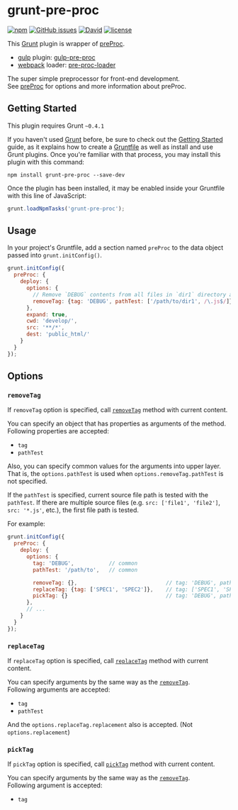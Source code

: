 # grunt-pre-proc

[![npm](https://img.shields.io/npm/v/grunt-pre-proc.svg)](https://www.npmjs.com/package/grunt-pre-proc) [![GitHub issues](https://img.shields.io/github/issues/anseki/grunt-pre-proc.svg)](https://github.com/anseki/grunt-pre-proc/issues) [![David](https://img.shields.io/david/anseki/grunt-pre-proc.svg)](package.json) [![license](https://img.shields.io/badge/license-MIT-blue.svg)](LICENSE-MIT)

This [Grunt](http://gruntjs.com/) plugin is wrapper of [preProc](https://github.com/anseki/pre-proc).

* [gulp](http://gulpjs.com/) plugin: [gulp-pre-proc](https://github.com/anseki/gulp-pre-proc)
* [webpack](https://webpack.js.org/) loader: [pre-proc-loader](https://github.com/anseki/pre-proc-loader)

The super simple preprocessor for front-end development.  
See [preProc](https://github.com/anseki/pre-proc) for options and more information about preProc.

## Getting Started

This plugin requires Grunt `~0.4.1`

If you haven't used [Grunt](http://gruntjs.com/) before, be sure to check out the [Getting Started](http://gruntjs.com/getting-started) guide, as it explains how to create a [Gruntfile](http://gruntjs.com/sample-gruntfile) as well as install and use Grunt plugins. Once you're familiar with that process, you may install this plugin with this command:

```shell
npm install grunt-pre-proc --save-dev
```

Once the plugin has been installed, it may be enabled inside your Gruntfile with this line of JavaScript:

```js
grunt.loadNpmTasks('grunt-pre-proc');
```

## Usage

In your project's Gruntfile, add a section named `preProc` to the data object passed into `grunt.initConfig()`.

```js
grunt.initConfig({
  preProc: {
    deploy: {
      options: {
        // Remove `DEBUG` contents from all files in `dir1` directory and all JS files.
        removeTag: {tag: 'DEBUG', pathTest: ['/path/to/dir1', /\.js$/]}
      },
      expand: true,
      cwd: 'develop/',
      src: '**/*',
      dest: 'public_html/'
    }
  }
});
```

## Options

### `removeTag`

If `removeTag` option is specified, call [`removeTag`](https://github.com/anseki/pre-proc#removetag) method with current content.

You can specify an object that has properties as arguments of the method.  
Following properties are accepted:

- `tag`
- `pathTest`

Also, you can specify common values for the arguments into upper layer. That is, the `options.pathTest` is used when `options.removeTag.pathTest` is not specified.

If the `pathTest` is specified, current source file path is tested with the `pathTest`. If there are multiple source files (e.g. `src: ['file1', 'file2']`, `src: '*.js'`, etc.), the first file path is tested.

For example:

```js
grunt.initConfig({
  preProc: {
    deploy: {
      options: {
        tag: 'DEBUG',           // common
        pathTest: '/path/to',   // common

        removeTag: {},                            // tag: 'DEBUG', pathTest: '/path/to'
        replaceTag: {tag: ['SPEC1', 'SPEC2']},    // tag: ['SPEC1', 'SPEC2'], pathTest: '/path/to'
        pickTag: {}                               // tag: 'DEBUG', pathTest: '/path/to'
      },
      // ...
    }
  }
});
```

### `replaceTag`

If `replaceTag` option is specified, call [`replaceTag`](https://github.com/anseki/pre-proc#replacetag) method with current content.

You can specify arguments by the same way as the [`removeTag`](#removetag).  
Following arguments are accepted:

- `tag`
- `pathTest`

And the `options.replaceTag.replacement` also is accepted. (Not `options.replacement`)

### `pickTag`

If `pickTag` option is specified, call [`pickTag`](https://github.com/anseki/pre-proc#picktag) method with current content.

You can specify arguments by the same way as the [`removeTag`](#removetag).  
Following argument is accepted:

- `tag`
